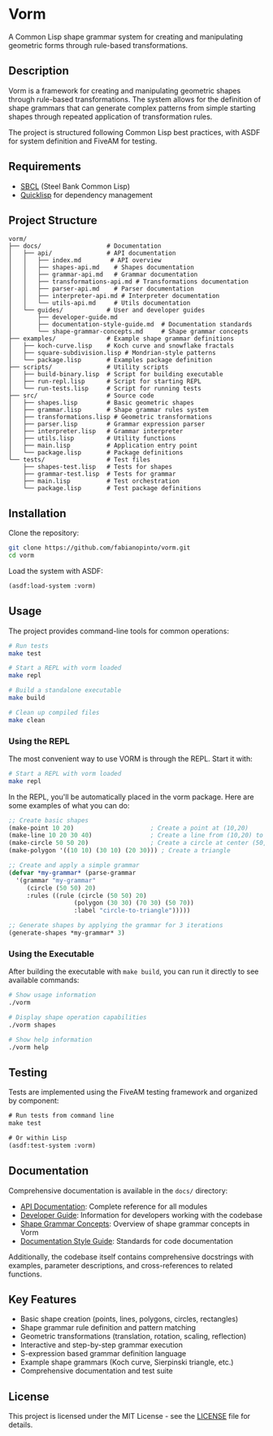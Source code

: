# Vorm

A Common Lisp shape grammar system for creating and manipulating geometric forms through rule-based transformations.

## Description

Vorm is a framework for creating and manipulating geometric shapes through rule-based transformations. The system allows for the definition of shape grammars that can generate complex patterns from simple starting shapes through repeated application of transformation rules.

The project is structured following Common Lisp best practices, with ASDF for system definition and FiveAM for testing.

## Requirements

- [SBCL](http://www.sbcl.org/) (Steel Bank Common Lisp)
- [Quicklisp](https://www.quicklisp.org/beta/) for dependency management

## Project Structure

```
vorm/
├── docs/                  # Documentation
│   ├── api/               # API documentation
│   │   ├── index.md        # API overview
│   │   ├── shapes-api.md    # Shapes documentation
│   │   ├── grammar-api.md   # Grammar documentation
│   │   ├── transformations-api.md # Transformations documentation
│   │   ├── parser-api.md    # Parser documentation
│   │   ├── interpreter-api.md # Interpreter documentation
│   │   └── utils-api.md     # Utils documentation
│   └── guides/            # User and developer guides
│       ├── developer-guide.md
│       ├── documentation-style-guide.md  # Documentation standards
│       └── shape-grammar-concepts.md     # Shape grammar concepts
├── examples/              # Example shape grammar definitions
│   ├── koch-curve.lisp    # Koch curve and snowflake fractals
│   ├── square-subdivision.lisp # Mondrian-style patterns
│   └── package.lisp       # Examples package definition
├── scripts/               # Utility scripts
│   ├── build-binary.lisp  # Script for building executable
│   ├── run-repl.lisp      # Script for starting REPL
│   └── run-tests.lisp     # Script for running tests
├── src/                   # Source code
│   ├── shapes.lisp        # Basic geometric shapes
│   ├── grammar.lisp       # Shape grammar rules system
│   ├── transformations.lisp # Geometric transformations
│   ├── parser.lisp        # Grammar expression parser
│   ├── interpreter.lisp   # Grammar interpreter
│   ├── utils.lisp         # Utility functions
│   ├── main.lisp          # Application entry point
│   └── package.lisp       # Package definitions
└── tests/                 # Test files
    ├── shapes-test.lisp   # Tests for shapes
    ├── grammar-test.lisp  # Tests for grammar
    ├── main.lisp          # Test orchestration
    └── package.lisp       # Test package definitions
```

## Installation

Clone the repository:

```bash
git clone https://github.com/fabianopinto/vorm.git
cd vorm
```

Load the system with ASDF:

```lisp
(asdf:load-system :vorm)
```

## Usage

The project provides command-line tools for common operations:

```bash
# Run tests
make test

# Start a REPL with vorm loaded
make repl

# Build a standalone executable
make build

# Clean up compiled files
make clean
```

### Using the REPL

The most convenient way to use VORM is through the REPL. Start it with:

```bash
# Start a REPL with vorm loaded
make repl
```

In the REPL, you'll be automatically placed in the vorm package. Here are some examples of what you can do:

```lisp
;; Create basic shapes
(make-point 10 20)                     ; Create a point at (10,20)
(make-line 10 20 30 40)                ; Create a line from (10,20) to (30,40)
(make-circle 50 50 20)                 ; Create a circle at center (50,50) with radius 20
(make-polygon '((10 10) (30 10) (20 30))) ; Create a triangle

;; Create and apply a simple grammar
(defvar *my-grammar* (parse-grammar
  '(grammar "my-grammar"
     (circle (50 50) 20)
     :rules ((rule (circle (50 50) 20)
                  (polygon (30 30) (70 30) (50 70))
                  :label "circle-to-triangle")))))

;; Generate shapes by applying the grammar for 3 iterations                  
(generate-shapes *my-grammar* 3)
```

### Using the Executable

After building the executable with `make build`, you can run it directly to see available commands:

```bash
# Show usage information
./vorm

# Display shape operation capabilities
./vorm shapes

# Show help information
./vorm help
```

## Testing

Tests are implemented using the FiveAM testing framework and organized by component:

```lisp
# Run tests from command line
make test

# Or within Lisp
(asdf:test-system :vorm)
```

## Documentation

Comprehensive documentation is available in the `docs/` directory:

- [API Documentation](docs/api/index.md): Complete reference for all modules
- [Developer Guide](docs/guides/developer-guide.md): Information for developers working with the codebase
- [Shape Grammar Concepts](docs/guides/shape-grammar-concepts.md): Overview of shape grammar concepts in Vorm
- [Documentation Style Guide](docs/guides/documentation-style-guide.md): Standards for code documentation

Additionally, the codebase itself contains comprehensive docstrings with examples, parameter descriptions, and cross-references to related functions.

## Key Features

- Basic shape creation (points, lines, polygons, circles, rectangles)
- Shape grammar rule definition and pattern matching
- Geometric transformations (translation, rotation, scaling, reflection)
- Interactive and step-by-step grammar execution
- S-expression based grammar definition language
- Example shape grammars (Koch curve, Sierpinski triangle, etc.)
- Comprehensive documentation and test suite

## License

This project is licensed under the MIT License - see the [LICENSE](LICENSE) file for details.
